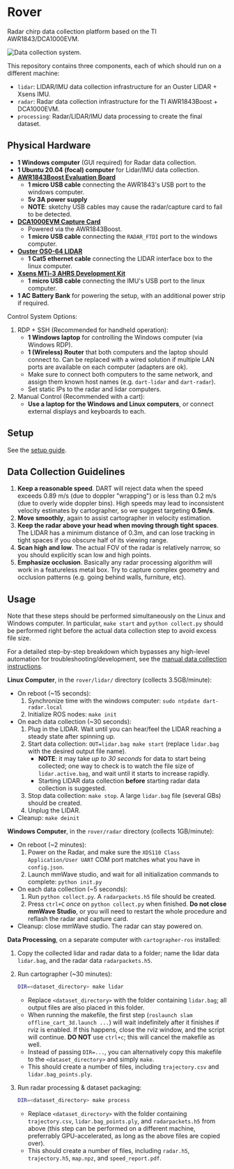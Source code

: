# Rover
Radar chirp data collection platform based on the TI AWR1843/DCA1000EVM.

![Data collection system.](docs/equipment.svg)

This repository contains three components, each of which should run on a different machine:
- `lidar`: LIDAR/IMU data collection infrastructure for an Ouster LIDAR + Xsens IMU.
- `radar`: Radar data collection infrastructure for the TI AWR1843Boost + DCA1000EVM.
- `processing`: Radar/LIDAR/IMU data processing to create the final dataset.

## Physical Hardware

- **1 Windows computer** (GUI required) for Radar data collection.
- **1 Ubuntu 20.04 (focal) computer** for Lidar/IMU data collection.
- **[AWR1843Boost Evaluation Board](https://www.ti.com/tool/AWR1843BOOST)**
    - **1 micro USB cable** connecting the AWR1843's USB port to the windows computer.
    - **5v 3A power supply**
    - **NOTE**: sketchy USB cables may cause the radar/capture card to fail to be detected.
- **[DCA1000EVM Capture Card](https://www.ti.com/tool/DCA1000EVM)**
    - Powered via the AWR1843Boost.
    - **1 micro USB cable** connecting the `RADAR_FTDI` port to the windows computer.
- **[Ouster OS0-64 LIDAR](https://ouster.com/products/hardware/os0-lidar-sensor)**
    - **1 Cat5 ethernet cable** connecting the LIDAR interface box to the linux computer.
- **[Xsens MTi-3 AHRS Development Kit](https://shop.movella.com/us/product-lines/sensor-modules/products/mti-3-ahrs-development-kit)**
    - **1 micro USB cable** connecting the IMU's USB port to the linux computer.
- **1 AC Battery Bank** for powering the setup, with an additional power strip if required.

Control System Options:
1. RDP + SSH (Recommended for handheld operation):
    - **1 Windows laptop** for controlling the Windows computer (via Windows RDP).
    - **1 (Wireless) Router** that both computers and the laptop should connect to. Can be replaced with a wired solution if multiple LAN ports are available on each computer (adapters are ok).
    - Make sure to connect both computers to the same network, and assign them known host names (e.g. `dart-lidar` and `dart-radar`).
    - Set static IPs to the radar and lidar computers.
2. Manual Control (Recommended with a cart):
    - **Use a laptop for the Windows and Linux computers**, or connect external displays and keyboards to each.

## Setup

See the [setup guide](docs/setup.md).

## Data Collection Guidelines

1. **Keep a reasonable speed**. DART will reject data when the speed exceeds 0.89 m/s (due to doppler "wrapping") or is less than 0.2 m/s (due to overly wide doppler bins). High speeds may lead to inconsistent velocity estimates by cartographer, so we suggest targeting **0.5m/s**.
2. **Move smoothly**, again to assist cartographer in velocity estimation.
3. **Keep the radar above your head when moving through tight spaces**. The LIDAR has a minimum distance of 0.3m, and can lose tracking in tight spaces if you obscure half of its viewing range.
4. **Scan high and low**. The actual FOV of the radar is relatively narrow, so you should explicitly scan low and high points.
5. **Emphasize occlusion**. Basically any radar processing algorithm will work in a featureless metal box. Try to capture complex geometry and occlusion patterns (e.g. going behind walls, furniture, etc).

## Usage

Note that these steps should be performed simultaneously on the Linux and Windows computer. In particular, `make start` and `python collect.py` should be performed right before the actual data collection step to avoid excess file size.

For a detailed step-by-step breakdown which bypasses any high-level automation for troubleshooting/development, see the [manual data collection instructions](docs/manual.md).

**Linux Computer**, in the `rover/lidar/` directory (collects 3.5GB/minute):

- On reboot (~15 seconds):
    1. Synchronize time with the windows computer: `sudo ntpdate dart-radar.local`
    2. Initialize ROS nodes: `make init`
- On each data collection (~30 seconds):
    1. Plug in the LIDAR. Wait until you can hear/feel the LIDAR reaching a steady state after spinning up.
    2. Start data collection: `OUT=lidar.bag make start` (replace `lidar.bag` with the desired output file name).
        - **NOTE**: it may take *up to 30 seconds* for data to start being collected; one way to check is to watch the file size of `lidar.active.bag`, and wait until it starts to increase rapidly.
        - Starting LIDAR data collection **before** starting radar data collection is suggested.
    3. Stop data collection: `make stop`. A large `lidar.bag` file (several GBs) should be created.
    4. Unplug the LIDAR.
- Cleanup: `make deinit`

**Windows Computer**, in the `rover/radar` directory (collects 1GB/minute):

- On reboot (~2 minutes):
    1. Power on the Radar, and make sure the `XDS110 Class Application/User UART` COM port matches what you have in `config.json`.
    2. Launch mmWave studio, and wait for all initialization commands to complete: `python init.py`
- On each data collection (~5 seconds):
    1. Run `python collect.py`. A `radarpackets.h5` file should be created.
    2. Press `ctrl+C` *once* on `python collect.py` when finished. **Do not close mmWave Studio**, or you will need to restart the whole procedure and reflash the radar and capture card.
- Cleanup: close mmWave studio. The radar can stay powered on.

**Data Processing**, on a separate computer with `cartographer-ros` installed:

1. Copy the collected lidar and radar data to a folder; name the lidar data `lidar.bag`, and the radar data `radarpackets.h5`.

2. Run cartographer (~30 minutes):
    ```sh
    DIR=<dataset_directory> make lidar
    ```
    - Replace `<dataset_directory>` with the folder containing `lidar.bag`; all output files are also placed in this folder.
    - When running the makefile, the first step (`roslaunch slam offline_cart_3d.launch ...`) will wait indefinitely after it finishes if rviz is enabled. If this happens, close the rviz window, and the script will continue. **DO NOT** use `ctrl+c`; this will cancel the makefile as well.
    - Instead of passing `DIR=...`, you can alternatively copy this makefile to the `<dataset_directory>` and simply `make`.
    - This should create a number of files, including `trajectory.csv` and `lidar.bag_points.ply`.

3. Run radar processing & dataset packaging:
    ```sh
    DIR=<dataset_directory> make process
    ```
    - Replace `<dataset_directory>` with the folder containing `trajectory.csv`, `lidar.bag_points.ply`, and `radarpackets.h5` from above (this step can be performed on a different machine, preferrably GPU-accelerated, as long as the above files are copied over).
    - This should create a number of files, including `radar.h5`, `trajectory.h5`, `map.npz`, and `speed_report.pdf`.
